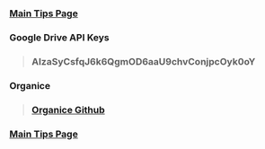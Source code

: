 ### [Main Tips Page](https://github.com/sethfuller/tips/blob/main/main_tech_tips.md)

### Google Drive API Keys
> ### AIzaSyCsfqJ6k6QgmOD6aaU9chvConjpcOyk0oY

### Organice

> ### [Organice Github](https://github.com/200ok-ch/organice)

### [Main Tips Page](https://github.com/sethfuller/tips/blob/main/main_tech_tips.md)
